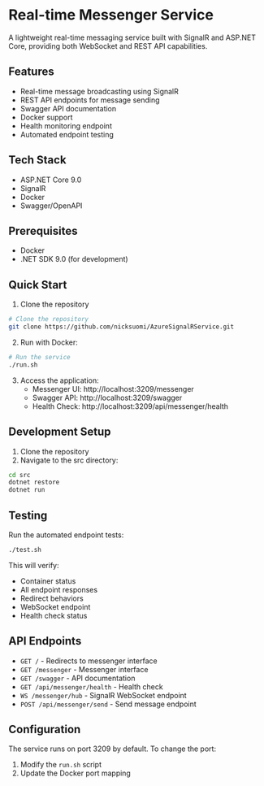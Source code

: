 # Real-time Messenger Service

A lightweight real-time messaging service built with SignalR and ASP.NET Core, providing both WebSocket and REST API capabilities.

## Features

- Real-time message broadcasting using SignalR
- REST API endpoints for message sending
- Swagger API documentation
- Docker support
- Health monitoring endpoint
- Automated endpoint testing

## Tech Stack

- ASP.NET Core 9.0
- SignalR
- Docker
- Swagger/OpenAPI

## Prerequisites

- Docker
- .NET SDK 9.0 (for development)

## Quick Start

1. Clone the repository
```bash
# Clone the repository
git clone https://github.com/nicksuomi/AzureSignalRService.git
```

2. Run with Docker:
```bash
# Run the service
./run.sh
```

3. Access the application:
   - Messenger UI: http://localhost:3209/messenger
   - Swagger API: http://localhost:3209/swagger
   - Health Check: http://localhost:3209/api/messenger/health

## Development Setup

1. Clone the repository
2. Navigate to the src directory:
```bash
cd src
dotnet restore
dotnet run
```

## Testing

Run the automated endpoint tests:
```bash
./test.sh
```

This will verify:
- Container status
- All endpoint responses
- Redirect behaviors
- WebSocket endpoint
- Health check status


## API Endpoints

- `GET /` - Redirects to messenger interface
- `GET /messenger` - Messenger interface
- `GET /swagger` - API documentation
- `GET /api/messenger/health` - Health check
- `WS /messenger/hub` - SignalR WebSocket endpoint
- `POST /api/messenger/send` - Send message endpoint

## Configuration

The service runs on port 3209 by default. To change the port:
1. Modify the `run.sh` script
2. Update the Docker port mapping
